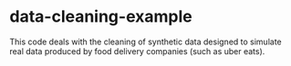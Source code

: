 # data-cleaning-example
This code deals with the cleaning of synthetic data designed to simulate real data produced by food delivery companies (such as uber eats).
